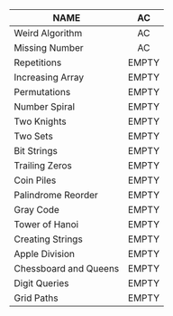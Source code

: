 |NAME|AC|
|---|:---:|
|Weird Algorithm|AC|
|Missing Number|AC|
|Repetitions|EMPTY|
|Increasing Array|EMPTY|
|Permutations|EMPTY|
|Number Spiral|EMPTY|
|Two Knights|EMPTY|
|Two Sets|EMPTY|
|Bit Strings|EMPTY|
|Trailing Zeros|EMPTY|
|Coin Piles|EMPTY|
|Palindrome Reorder|EMPTY|
|Gray Code|EMPTY|
|Tower of Hanoi|EMPTY|
|Creating Strings|EMPTY|
|Apple Division|EMPTY|
|Chessboard and Queens|EMPTY|
|Digit Queries|EMPTY|
|Grid Paths|EMPTY|
